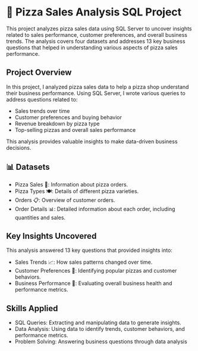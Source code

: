 # 🍕 Pizza Sales Analysis SQL Project

This project analyzes pizza sales data using SQL Server to uncover insights related to sales performance, customer preferences, and overall business trends. The analysis covers four datasets and addresses 13 key business questions that helped in understanding various aspects of pizza sales performance.

## Project Overview

In this project, I analyzed pizza sales data to help a pizza shop understand their business performance. Using SQL Server, I wrote various queries to address questions related to:
- Sales trends over time
- Customer preferences and buying behavior
- Revenue breakdown by pizza type
- Top-selling pizzas and overall sales performance

This analysis provides valuable insights to make data-driven business decisions.

## 📊 Datasets

- Pizza Sales 🍕: Information about pizza orders.
- Pizza Types 🍽️: Details of different pizza varieties.
- Orders 📋: Overview of customer orders.
- Order Details 📊: Detailed information about each order, including quantities and sales.

## Key Insights Uncovered

This analysis answered 13 key questions that provided insights into:

- Sales Trends 📈: How sales patterns changed over time.
- Customer Preferences 🛒: Identifying popular pizzas and customer behaviors.
- Business Performance 💼: Evaluating overall business health and performance metrics.

## Skills Applied

- SQL Queries: Extracting and manipulating data to generate insights.
- Data Analysis: Using data to identify trends, customer behaviors, and performance metrics.
- Problem Solving: Answering business questions through data analysis
